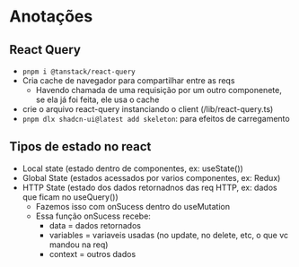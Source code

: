 # Anotações

## React Query

- `pnpm i @tanstack/react-query`
- Cria cache de navegador para compartilhar entre as reqs
  - Havendo chamada de uma requisição por um outro componenete,
    se ela já foi feita, ele usa o cache
- crie o arquivo react-query instanciando o client (/lib/react-query.ts)
- `pnpm dlx shadcn-ui@latest add skeleton`: para efeitos de carregamento

## Tipos de estado no react

- Local state (estado dentro de componentes, ex: useState())
- Global State (estados acessados por varios componentes, ex: Redux)
- HTTP State (estado dos dados retornadnos das req HTTP, ex: dados que ficam no useQuery())
  - Fazemos isso com onSucess dentro do useMutation
  - Essa função onSucess recebe:
    - data = dados retornados
    - variables = variaveis usadas (no update, no delete, etc, o que vc mandou na req)
    - context = outros dados